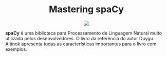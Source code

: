 <h1 align=center>Mastering spaCy</h1>
<p align=center><img src=https://www.booktopia.com.au/covers/big/9781800561120/5611/mastering-spacy.jpg></p>

**spaCy** é uma biblioteca para Processamento de Linguagem Natural muito utilizada pelos desenvolvedores. O livro da referência do autor Duygu Altinok apresenta todas as características importantes para o livro com exemplos.
